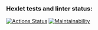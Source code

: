 ### Hexlet tests and linter status:
[![Actions Status](https://github.com/Bemax16/python-project-49/actions/workflows/hexlet-check.yml/badge.svg)](https://github.com/Bemax16/python-project-49/actions)
[![Maintainability](https://api.codeclimate.com/v1/badges/edb5370f8b9891a98bdb/maintainability)](https://codeclimate.com/github/Bemax16/python-project-49/maintainability)
